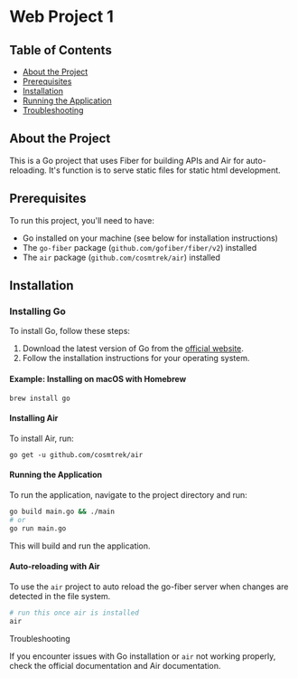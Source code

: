 # Web Project 1
## Table of Contents

* [About the Project](#about-the-project)
* [Prerequisites](#prerequisites)
* [Installation](#installation)
* [Running the Application](#running-the-application)
* [Troubleshooting](#troubleshooting)

## About the Project

This is a Go project that uses Fiber for building APIs and Air for auto-reloading. It's function is to serve static files for static html development.

## Prerequisites

To run this project, you'll need to have:

* Go installed on your machine (see below for installation instructions)
* The `go-fiber` package (`github.com/gofiber/fiber/v2`) installed
* The `air` package (`github.com/cosmtrek/air`) installed

## Installation

### Installing Go

To install Go, follow these steps:

1. Download the latest version of Go from the [official website](https://golang.org/dl/).
2. Follow the installation instructions for your operating system.

#### Example: Installing on macOS with Homebrew
```
brew install go
```

#### Installing Air 

To install Air, run: 
```
go get -u github.com/cosmtrek/air
```

#### Running the Application 

To run the application, navigate to the project directory and run: 
```bash
go build main.go && ./main 
# or
go run main.go
```
This will build and run the application. 


#### Auto-reloading with Air 

To use the `air` project to auto reload the go-fiber server when changes are detected in the file system. 
```bash
# run this once air is installed 
air 
```
Troubleshooting 

If you encounter issues with Go installation or `air` not working properly, check the official documentation and Air documentation.
     

